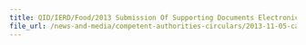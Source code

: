 ```yaml
---
title: QID/IERD/Food/2013 Submission Of Supporting Documents Electronically For TadeNet® Declarations For Import, Export & Transhipment Of Food
file_url: /news-and-media/competent-authorities-circulars/2013-11-05-ca.pdf
---
```

